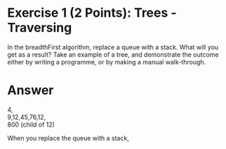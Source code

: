 # Exercise 1 (2 Points): Trees - Traversing
In the breadthFirst algorithm, replace a queue with a stack. What will you get as a result?
Take an example of a tree, and demonstrate the outcome either by writing a programme, or by
making a manual walk-through.
# Answer
4,  
9,12,45,76,12,  
800 (child of 12)

When you replace the queue with a stack, 